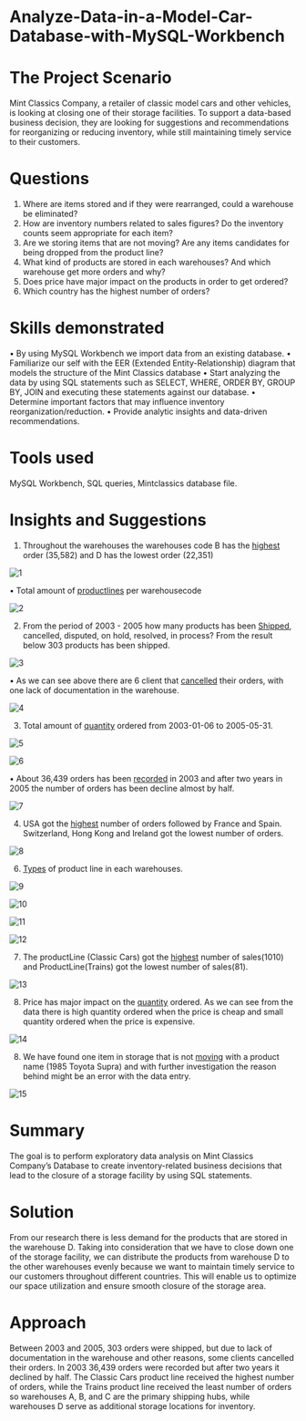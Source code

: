 # Analyze-Data-in-a-Model-Car-Database-with-MySQL-Workbench

# The Project Scenario

Mint Classics Company, a retailer of classic model cars and other vehicles, is looking at closing one of their storage facilities. To support a data-based business decision, they are looking for suggestions and recommendations for reorganizing or reducing inventory, while still maintaining timely service to their customers.

# Questions
1.  Where are items stored and if they were rearranged, could a warehouse be eliminated?
2. How are inventory numbers related to sales figures? Do the inventory counts seem appropriate for each item?
3. Are we storing items that are not moving? Are any items candidates for being dropped from the product line?
4. What kind of products are stored in each warehouses? And which warehouse get more orders and why?
5. Does price have major impact on the products in order to get ordered?
6. Which country has the highest number of orders?

# Skills demonstrated
•	By using MySQL Workbench we import data from an existing database.
•	Familiarize our self with the EER (Extended Entity-Relationship) diagram that models the structure of the Mint Classics database
•	Start analyzing the data by using SQL statements such as SELECT, WHERE, ORDER BY, GROUP BY, JOIN and executing these statements against our database.
•	Determine important factors that may influence inventory reorganization/reduction.
•	Provide analytic insights and data-driven recommendations.

# Tools used
MySQL Workbench, SQL queries, Mintclassics database file.

# Insights and Suggestions

1.	Throughout the warehouses the warehouses code B has the [highest](https://github.com/Suravell/Analyze-Data-in-a-Model-Car-Database-with-MySQL-Workbench/blob/755fc1c7f3d5abbef1cef8084e4ba851a052d460/Perwarehouseordered.sql) order (35,582) and D has the lowest order (22,351)

![1](https://github.com/Suravell/Analyze-Data-in-a-Model-Car-Database-with-MySQL-Workbench/assets/93171067/82fc9ded-f195-4619-8c3b-bd51683d33f3)


•	Total amount of [productlines](https://github.com/Suravell/Analyze-Data-in-a-Model-Car-Database-with-MySQL-Workbench/blob/f2823f1c9db1fc07865faef7a28c81f3a980e4a3/productline_per_warehouse.sql) per warehousecode


   ![2](https://github.com/Suravell/Analyze-Data-in-a-Model-Car-Database-with-MySQL-Workbench/assets/93171067/7fde3f03-4a31-433e-8954-2c86e70a829f)
                             

 
2.	From the period of 2003 - 2005 how many products has been [Shipped](https://github.com/Suravell/Analyze-Data-in-a-Model-Car-Database-with-MySQL-Workbench/blob/0b47c42ecee00f3ee9d5272018d5d6627459dbe9/Order_Status.sql), cancelled, disputed, on hold, resolved, in process? From the result below 303 products has been shipped.


![3](https://github.com/Suravell/Analyze-Data-in-a-Model-Car-Database-with-MySQL-Workbench/assets/93171067/b10b1a6a-617a-4c40-a7c0-00f07867892f)

 
•	As we can see above there are 6 client that [cancelled](https://github.com/Suravell/Analyze-Data-in-a-Model-Car-Database-with-MySQL-Workbench/blob/b7a65d6f03cac6200f494251ba2d420146560ad6/cancellation_reason.sql) their orders, with one lack of documentation in the warehouse.

![4](https://github.com/Suravell/Analyze-Data-in-a-Model-Car-Database-with-MySQL-Workbench/assets/93171067/4df7f3ea-cd44-4c77-94d1-75b8a5fc98c1)
 
3.	Total amount of [quantity](https://github.com/Suravell/Analyze-Data-in-a-Model-Car-Database-with-MySQL-Workbench/blob/c14954aa4b783a5a0b2a9ebe8d270623f75b15f5/Total_Quantity.sql) ordered from 2003-01-06 to 2005-05-31.


![5](https://github.com/Suravell/Analyze-Data-in-a-Model-Car-Database-with-MySQL-Workbench/assets/93171067/18e79e2a-6186-4849-b79d-3b41eccb1a74)

![6](https://github.com/Suravell/Analyze-Data-in-a-Model-Car-Database-with-MySQL-Workbench/assets/93171067/bd6f8284-3228-43ec-aee0-51f954aa9045)

   
•	About 36,439 orders has been [recorded](https://github.com/Suravell/Analyze-Data-in-a-Model-Car-Database-with-MySQL-Workbench/blob/476a3f7c417e0543c428451d7461931b91f84967/Order_Records.sql) in 2003 and after two years in 2005 the number of orders has been decline almost by half.


![7](https://github.com/Suravell/Analyze-Data-in-a-Model-Car-Database-with-MySQL-Workbench/assets/93171067/b5f26fe3-6ab3-476e-8468-1ce9a802d4dc)


 
4.	USA got the [highest](https://github.com/Suravell/Analyze-Data-in-a-Model-Car-Database-with-MySQL-Workbench/blob/32c0326d00b9cc981d74fda907a53be0593762af/Country_Total_Orders.sql) number of orders followed by France and Spain. Switzerland, Hong Kong and Ireland got the lowest number of orders.


![8](https://github.com/Suravell/Analyze-Data-in-a-Model-Car-Database-with-MySQL-Workbench/assets/93171067/cf5b2c67-ba09-4021-afae-0ae11440d5fa)

 
6.	[Types](https://github.com/Suravell/Analyze-Data-in-a-Model-Car-Database-with-MySQL-Workbench/blob/9e095b101aac7605f42a60bca3fc375ee5e7f4b6/Product_Line_Types.sql) of product line in each warehouses.
   

![9](https://github.com/Suravell/Analyze-Data-in-a-Model-Car-Database-with-MySQL-Workbench/assets/93171067/73200cf8-f25b-49cd-975a-8d463baac048)

![10](https://github.com/Suravell/Analyze-Data-in-a-Model-Car-Database-with-MySQL-Workbench/assets/93171067/07a120ef-fc15-406a-84bc-2d0341eae044)

![11](https://github.com/Suravell/Analyze-Data-in-a-Model-Car-Database-with-MySQL-Workbench/assets/93171067/d2a2eeac-c488-432d-9ca5-864ff5c86519)

![12](https://github.com/Suravell/Analyze-Data-in-a-Model-Car-Database-with-MySQL-Workbench/assets/93171067/48cd97ee-76ea-445c-bf92-a9defb0ec54e)
       
7.	The productLine (Classic Cars) got the [highest](https://github.com/Suravell/Analyze-Data-in-a-Model-Car-Database-with-MySQL-Workbench/blob/c5a8960201facd2c3357b45cb916b8a6b098371f/Product_Line_Highest_Sale.sql) number of sales(1010) and ProductLine(Trains) got the lowest number of sales(81).

![13](https://github.com/Suravell/Analyze-Data-in-a-Model-Car-Database-with-MySQL-Workbench/assets/93171067/ee49c427-dfee-4629-9aca-6325e234b3d2)

 
8.	Price has major impact on the [quantity](https://github.com/Suravell/Analyze-Data-in-a-Model-Car-Database-with-MySQL-Workbench/blob/af59adbcb4ce46443c125e95a7fd8be5b1bfc85c/Price_of_Total_Quantity_Ordered.sql) ordered. As we can see from the data there is high quantity ordered when the price is cheap and small quantity ordered when the price is expensive.

![14](https://github.com/Suravell/Analyze-Data-in-a-Model-Car-Database-with-MySQL-Workbench/assets/93171067/3380fcbc-3c07-4c2b-8b58-600f3e67716c)
 
8.	We have found one item in storage that is not [moving](https://github.com/Suravell/Analyze-Data-in-a-Model-Car-Database-with-MySQL-Workbench/blob/616de5d5225914e49190120ecb6ef4cf6cbef007/Not_Moving_Products.sql) with a product name (1985 Toyota Supra) and with further investigation the reason behind might be an error with the data entry.

 ![15](https://github.com/Suravell/Analyze-Data-in-a-Model-Car-Database-with-MySQL-Workbench/assets/93171067/540e2dc4-655d-41c7-aa22-e93a57d58dfb)

# Summary
The goal is to perform exploratory data analysis on Mint Classics Company’s Database to create inventory-related business decisions that lead to the closure of a storage facility by using SQL statements. 

# Solution
From our research there is less demand for the products that are stored in the warehouse D.  Taking into consideration that we have to close down one of the storage facility, we can distribute the products from warehouse D to the other warehouses evenly because we want to maintain timely service to our customers throughout different countries. This will enable us to optimize our space utilization and ensure smooth closure of the storage area.

# Approach
Between 2003 and 2005, 303 orders were shipped, but due to lack of documentation in the warehouse and other reasons, some clients cancelled their orders. In 2003 36,439 orders were recorded but after two years it declined by half. The Classic Cars product line received the highest number of orders, while the Trains product line received the least number of orders so warehouses A, B, and C are the primary shipping hubs, while warehouses D serve as additional storage locations for inventory.
